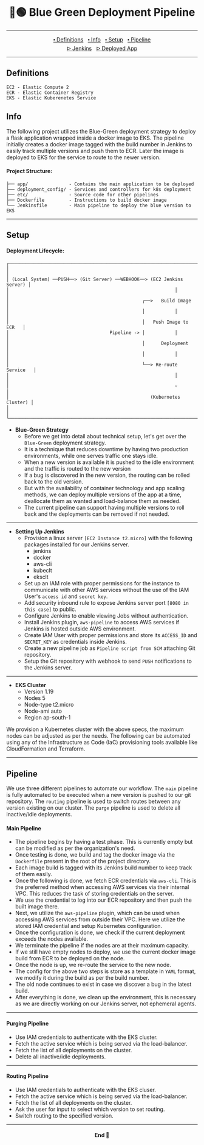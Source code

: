 <h1 align="center">🔵🟢 Blue Green Deployment Pipeline</h1>

---

<p align="center">
  <a href="#definitions">🢝 Definitions</a>&nbsp;&nbsp;
  <a href="#info">🢝 Info</a>&nbsp;&nbsp;
  <a href="#setup">🢝 Setup</a>&nbsp;&nbsp;
  <a href="#pipeline">🢝 Pipeline</a>
  <br />
  <a href="http://15.206.73.216:8080/">ᐅ Jenkins</a>&nbsp;&nbsp;
  <a href="http://a17ad71a36bf24e3c961b38f2dbc96a4-1675089812.ap-south-1.elb.amazonaws.com:5000">ᐅ Deployed App</a>
</p>

---

## Definitions

```
EC2 - Elastic Compute 2
ECR - Elastic Container Registry
EKS - Elastic Kuberenetes Service
```

## Info

The following project utilizes the Blue-Green deployment strategy to deploy a flask application wrapped inside a docker image to EKS. The pipeline initially creates a docker image tagged with the build number in Jenkins to easily track multiple versions and push them to ECR. Later the image is deployed to EKS for the service to route to the newer version.

#### Project Structure:

```
├── app/               - Contains the main application to be deployed
├── deployment_config/ - Services and controllers for k8s deployment
├── etc/               - Source code for other pipelines
├── Dockerfile         - Instructions to build docker image
└── Jenkinsfile        - Main pipeline to deploy the blue version to EKS
```

---

## Setup

#### Deployment Lifecycle:

```
┌─────────────────────────────────────────────────────────────────────────┐
│                                                                         │
│ (Local System) ──PUSH──> (Git Server) ──WEBHOOK──> (EC2 Jenkins Server) │
│                                                             │           │
│                                                 ┌──>   Build Image      │
│                                                 │           │           │
│                                                 │   Push Image to ECR   │
│                                     Pipeline -> │           │           │
│                                                 │      Deployment       │
│                                                 │           │           │
│                                                 └──> Re-route Service   │
│                                                             │           │
│                                                             ˅           │
│                                                    (Kubernetes Cluster) │
│                                                                         │
└─────────────────────────────────────────────────────────────────────────┘
```

- **Blue-Green Strategy**
  - Before we get into detail about technical setup, let's get over the `Blue-Green` deployment strategy.
  - It is a technique that reduces downtime by having two production environments, while one serves traffic one stays idle.
  - When a new version is available it is pushed to the idle environment and the traffic is routed to the new version
  - If a bug is discovered in the new version, the routing can be rolled back to the old version.
  - But with the availability of container technology and app scaling methods, we can deploy multiple versions of the app at a time, deallocate them as wanted and load-balance them as needed.
  - The current pipeline can support having multiple versions to roll back and the deployments can be removed if not needed.

---

- **Setting Up Jenkins**
  - Provision a linux server `[EC2 Instance t2.micro]` with the following packages installed for our Jenkins server. 
    - jenkins
    - docker
    - aws-cli
    - kubeclt
    - eksclt
  - Set up an IAM role with proper permissions for the instance to communicate with other AWS services without the use of the IAM User's `access id` and `secret key`.
  - Add security inbound rule to expose Jenkins server port `[8080 in this case]` to public.
  - Configure Jenkins to enable viewing Jobs without authentication.
  - Install Jenkins plugin, `aws-pipeline` to access AWS services if Jenkins is hosted outside AWS environment.
  - Create IAM User with proper permissions and store its `ACCESS_ID` and `SECRET_KEY` as credentials inside Jenkins.
  - Create a new pipeline job as `Pipeline script from SCM` attaching Git repository.
  - Setup the Git repository with webhook to send `PUSH` notifications to the Jenkins server.

---

- **EKS Cluster**
  - Version 1.19
  - Nodes 5
  - Node-type t2.micro
  - Node-ami auto
  - Region ap-south-1

We provision a Kubernetes cluster with the above specs, the maximum nodes can be adjusted as per the needs. The following can be automated using any of the Infrastructure as Code (IaC) provisioning tools available like CloudFormation and Terraform.

---

## Pipeline

We use three different pipelines to automate our workflow. The `main` pipeline is fully automated to be executed when a new version is pushed to our git repository. The `routing` pipeline is used to switch routes between any version existing on our cluster. The `purge` pipeline is used to delete all inactive/idle deployments.

#### Main Pipeline

- The pipeline begins by having a test phase. This is currently empty but can be modified as per the organization's need.
- Once testing is done, we build and tag the docker image via the `Dockerfile` present in the root of the project directory.
- Each image build is tagged with its Jenkins build number to keep track of them easily.
- Once the following is done, we fetch ECR credentials via `aws-cli`. This is the preferred method when accessing AWS services via their internal VPC. This reduces the task of storing credentials on the server.
- We use the credential to log into our ECR repository and then push the built image there.
- Next, we utilize the `aws-pipeline` plugin, which can be used when accessing AWS services from outside their VPC. Here we utilize the stored IAM credential and setup Kubernetes configuration.
- Once the configuration is done, we check if the current deployment exceeds the nodes available.
- We terminate the pipeline if the nodes are at their maximum capacity.
- If we still have empty nodes to deploy, we use the current docker image build from ECR to be deployed on the node.
- Once the node is up, we re-route the service to the new node.
- The config for the above two steps is store as a template in `YAML` format, we modify it during the build as per the build number.
- The old node continues to exist in case we discover a bug in the latest build.
- After everything is done, we clean up the environment, this is necessary as we are directly working on our Jenkins server, not ephemeral agents.

---

#### Purging Pipeline

- Use IAM credentials to authenticate with the EKS cluster.
- Fetch the active service which is being served via the load-balancer.
- Fetch the list of all deployments on the cluster.
- Delete all inactive/idle deployments.

---

#### Routing Pipeline

- Use IAM credentials to authenticate with the EKS cluser.
- Fetch the active service which is being served via the load-balancer.
- Fetch the list of all deployments on the cluster.
- Ask the user for input to select which version to set routing.
- Switch routing to the specified version.

---

<h4 align="center">End 👋</h1>
